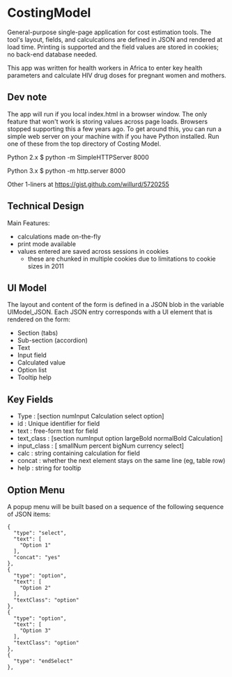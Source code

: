 # CostingModel

General-purpose single-page application for cost estimation tools. The tool's layout, fields, and calculcations are defined in JSON and rendered at load time. Printing is supported and the field values are stored in cookies; no back-end database needed. 

This app was written for health workers in Africa to enter key health parameters and calculate HIV drug doses for pregnant women and mothers.

## Dev note
The app will run if you local index.html in a browser window. The only feature that won't work is storing values across page loads. Browsers stopped supporting this a few years ago. To get around this, you can run a simple web server on your machine with if you have Python installed. Run one of these from the top directory of Costing Model. 

Python 2.x
$ python -m SimpleHTTPServer 8000

Python 3.x
$ python -m http.server 8000

Other 1-liners at https://gist.github.com/willurd/5720255

## Technical Design

Main Features:
 * calculations made on-the-fly
 * print mode available
 * values entered are saved across sessions in cookies
    * these are chunked in multiple cookies due to limitations to cookie sizes in 2011
 
## UI Model

The layout and content of the form is defined in a JSON blob in the variable UIModel_JSON. Each JSON entry corresponds with a UI element that is rendered on the form: 
* Section (tabs) 
* Sub-section (accordion)
* Text 
* Input field 
* Calculated value 
* Option list 
* Tooltip help

## Key Fields
 
* Type : [section numInput Calculation select option]
* id : Unique identifier for field
* text : free-form text for field
* text_class : [section numInput option largeBold normalBold Calculation]
* input_class : [<null> smallNum percent bigNum currency select]
* calc : string containing calculation for field
* concat : whether the next element stays on the same line (eg, table row)
* help : string for tooltip
  
## Option Menu
A popup menu will be built based on a sequence of the following sequence of JSON items:
```
{       
  "type": "select",
  "text": [
    "Option 1"
  ],
  "concat": "yes"
},
{
  "type": "option",
  "text": [
    "Option 2"
  ],
  "textClass": "option"
},
{
  "type": "option",
  "text": [
    "Option 3"
  ],
  "textClass": "option"
},
{
  "type": "endSelect"
},
```
